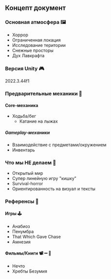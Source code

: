 
## Концепт документ

### Основная атмосфера 🖼️
- Хоррор
- Ограниченная локация
- Исследование територии
- Снежные просторы
- Дух Лавкрафта

### Версия Unity 🎮
2022.3.44f1

### Предварительные механики 🎲
#### Core-механика
- Ходьба/бег
	-  Катание на лыжах
##### Gameplay-механики
- Взаимодействие с предметами/окружением
- Инвентарь

### Что мы НЕ делаем 🛑
- Открытый мир
- Cупер линейную игру "кишку"
- Survival-horror
- Ориентированность на визуал и тексты

### Референсы 🧭
#### Игры 🕹️
 - Анабиоз
 - Пенумбра
 - That Which Gave Chase
 - Амнезия

#### Фильмы/Книги 📽️ ➖ 📖
- Нечто
- Хребты Безумия